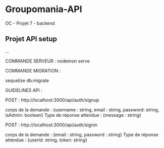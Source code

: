 # Groupomania-API
OC - Projet 7 - backend

## Projet API setup

...

COMMANDE SERVEUR :
nodemon serve


COMMANDE MIGRATION :

sequelize db:migrate


GUIDELINES API :

POST : http://localhost:3000/api/auth/signup

corps de la demande : {username : string, email : string, password: string, isAdmin: boolean}
Type de réponse attendue : {message : string}

POST : http://localhost:3000/api/auth/signin

corps de la demande : {email : string, password : string}
Type de réponse attendue : {userId: string, token: string}